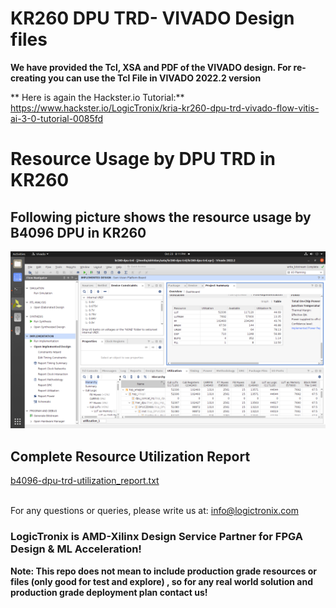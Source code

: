 # KR260 DPU TRD- VIVADO Design files
**We have provided the Tcl, XSA and PDF of the VIVADO design. For re-creating you can use the Tcl File in VIVADO 2022.2 version**

** Here is again the Hackster.io Tutorial:** https://www.hackster.io/LogicTronix/kria-kr260-dpu-trd-vivado-flow-vitis-ai-3-0-tutorial-0085fd




# Resource Usage by DPU TRD in KR260

## Following picture shows the resource usage by B4096 DPU in KR260 
![KR260-DPU-TRD VIVADO Resource Usage](https://github.com/LogicTronixInc/KR260-DPU-TRD-Vitis-AI-3.0/blob/master/DPU-B4096-architecture/VIVADO-Design/B4096-DPU-TRD-KR260-VIVADO-Resource-Usage/B4096-DPU-TRD-KR260-VIVADO-Resource-Usage.png)  

## Complete Resource Utilization Report
[b4096-dpu-trd-utilization_report.txt](https://github.com/LogicTronixInc/KR260-DPU-TRD-Vitis-AI-3.0/blob/master/DPU-B4096-architecture/VIVADO-Design/B4096-DPU-TRD-KR260-VIVADO-Resource-Usage/b4096-dpu-trd-utilization_report.txt) 

\
For any questions or queries, please write us at: info@logictronix.com

### LogicTronix is AMD-Xilinx Design Service Partner for FPGA Design & ML Acceleration! 

**Note: This repo does not mean to include production grade resources or files (only good for test and explore) , so for any real world solution and production grade deployment plan contact us!**

